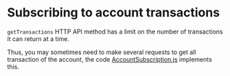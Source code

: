 # Subscribing to account transactions

`getTransactions` HTTP API method has a limit on the number of transactions it can return at a time.

Thus, you may sometimes need to make several requests to get all transaction of the account, the code [AccountSubscription.js](AccountSubscription.js) implements this.